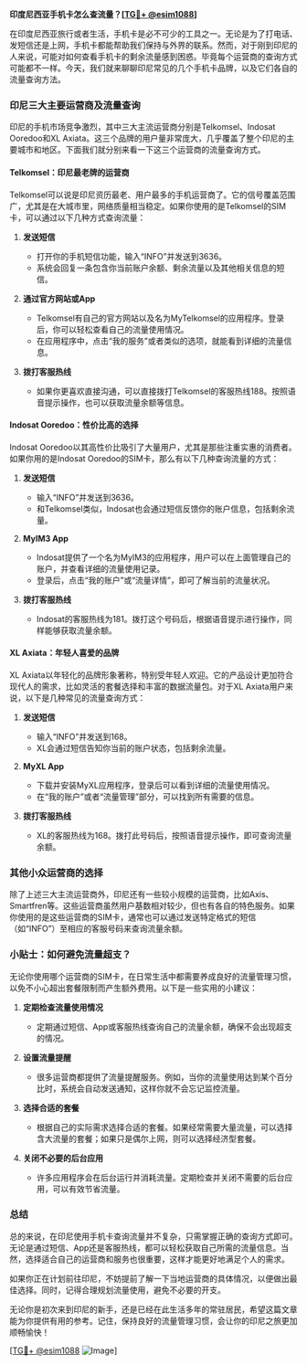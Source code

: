 **印度尼西亚手机卡怎么查流量？[[TG💪+ @esim1088](https://t.me/s/esim1088)]**

在印度尼西亚旅行或者生活，手机卡是必不可少的工具之一。无论是为了打电话、发短信还是上网，手机卡都能帮助我们保持与外界的联系。然而，对于刚到印尼的人来说，可能对如何查看手机卡的剩余流量感到困惑。毕竟每个运营商的查询方式可能都不一样。今天，我们就来聊聊印尼常见的几个手机卡品牌，以及它们各自的流量查询方法。

### 印尼三大主要运营商及流量查询

印尼的手机市场竞争激烈，其中三大主流运营商分别是Telkomsel、Indosat Ooredoo和XL Axiata。这三个品牌的用户量非常庞大，几乎覆盖了整个印尼的主要城市和地区。下面我们就分别来看一下这三个运营商的流量查询方式。

#### Telkomsel：印尼最老牌的运营商

Telkomsel可以说是印尼资历最老、用户最多的手机运营商了。它的信号覆盖范围广，尤其是在大城市里，网络质量相当稳定。如果你使用的是Telkomsel的SIM卡，可以通过以下几种方式查询流量：

1. **发送短信**
   - 打开你的手机短信功能，输入“INFO”并发送到3636。
   - 系统会回复一条包含你当前账户余额、剩余流量以及其他相关信息的短信。
   
2. **通过官方网站或App**
   - Telkomsel有自己的官方网站以及名为MyTelkomsel的应用程序。登录后，你可以轻松查看自己的流量使用情况。
   - 在应用程序中，点击“我的服务”或者类似的选项，就能看到详细的流量信息。

3. **拨打客服热线**
   - 如果你更喜欢直接沟通，可以直接拨打Telkomsel的客服热线188。按照语音提示操作，也可以获取流量余额等信息。

#### Indosat Ooredoo：性价比高的选择

Indosat Ooredoo以其高性价比吸引了大量用户，尤其是那些注重实惠的消费者。如果你用的是Indosat Ooredoo的SIM卡，那么有以下几种查询流量的方式：

1. **发送短信**
   - 输入“INFO”并发送到3636。
   - 和Telkomsel类似，Indosat也会通过短信反馈你的账户信息，包括剩余流量。

2. **MyIM3 App**
   - Indosat提供了一个名为MyIM3的应用程序，用户可以在上面管理自己的账户，并查看详细的流量使用记录。
   - 登录后，点击“我的账户”或“流量详情”，即可了解当前的流量状况。

3. **拨打客服热线**
   - Indosat的客服热线为181。拨打这个号码后，根据语音提示进行操作，同样能够获取流量余额。

#### XL Axiata：年轻人喜爱的品牌

XL Axiata以年轻化的品牌形象著称，特别受年轻人欢迎。它的产品设计更加符合现代人的需求，比如灵活的套餐选择和丰富的数据流量包。对于XL Axiata用户来说，以下是几种常见的流量查询方式：

1. **发送短信**
   - 输入“INFO”并发送到168。
   - XL会通过短信告知你当前的账户状态，包括剩余流量。

2. **MyXL App**
   - 下载并安装MyXL应用程序，登录后可以看到详细的流量使用情况。
   - 在“我的账户”或者“流量管理”部分，可以找到所有需要的信息。

3. **拨打客服热线**
   - XL的客服热线为168。拨打此号码后，按照语音提示操作，即可查询流量余额。

### 其他小众运营商的选择

除了上述三大主流运营商外，印尼还有一些较小规模的运营商，比如Axis、Smartfren等。这些运营商虽然用户基数相对较少，但也有各自的特色服务。如果你使用的是这些运营商的SIM卡，通常也可以通过发送特定格式的短信（如“INFO”）至相应的客服号码来查询流量余额。

### 小贴士：如何避免流量超支？

无论你使用哪个运营商的SIM卡，在日常生活中都需要养成良好的流量管理习惯，以免不小心超出套餐限制而产生额外费用。以下是一些实用的小建议：

1. **定期检查流量使用情况**
   - 定期通过短信、App或客服热线查询自己的流量余额，确保不会出现超支的情况。
   
2. **设置流量提醒**
   - 很多运营商都提供了流量提醒服务。例如，当你的流量使用达到某个百分比时，系统会自动发送通知，这样你就不会忘记监控流量。

3. **选择合适的套餐**
   - 根据自己的实际需求选择合适的套餐。如果经常需要大量流量，可以选择含大流量的套餐；如果只是偶尔上网，则可以选择经济型套餐。

4. **关闭不必要的后台应用**
   - 许多应用程序会在后台运行并消耗流量。定期检查并关闭不需要的后台应用，可以有效节省流量。

### 总结

总的来说，在印尼使用手机卡查询流量并不复杂，只需掌握正确的查询方式即可。无论是通过短信、App还是客服热线，都可以轻松获取自己所需的流量信息。当然，选择适合自己的运营商和服务也很重要，这样才能更好地满足个人的需求。

如果你正在计划前往印尼，不妨提前了解一下当地运营商的具体情况，以便做出最佳选择。同时，记得合理规划流量使用，避免不必要的开支。

无论你是初次来到印尼的新手，还是已经在此生活多年的常驻居民，希望这篇文章能为你提供有用的参考。记住，保持良好的流量管理习惯，会让你的印尼之旅更加顺畅愉快！

[[TG💪+ @esim1088](https://t.me/s/esim1088) ![Image](https://i.postimg.cc/4NQfJmqS/Snipaste-2025-05-13-00-14-12.png)]